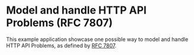 # Model and handle HTTP API Problems (RFC 7807)

This example application showcase one possible way to model and handle HTTP API Problems,
as defined by [RFC 7807](https://www.rfc-editor.org/rfc/rfc7807#section-3).
